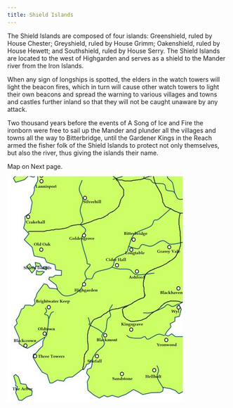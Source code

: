 ```yaml
---
title: Shield Islands
---
```


The Shield Islands are composed of four islands: Greenshield, ruled by House Chester; Greyshield, ruled by House Grimm; Oakenshield, ruled by House Hewett; and Southshield, ruled by House Serry. The Shield Islands are located to the west of Highgarden and serves as a shield to the Mander river from the Iron Islands.

When any sign of longships is spotted, the elders in the watch towers will light the beacon fires, which in turn will cause other watch towers to light their own beacons and spread the warning to various villages and towns and castles further inland so that they will not be caught unaware by any attack.

Two thousand years before the events of A Song of Ice and Fire the ironborn were free to sail up the Mander and plunder all the villages and towns all the way to Bitterbridge, until the Gardener Kings in the Reach armed the fisher folk of the Shield Islands to protect not only themselves, but also the river, thus giving the islands their name.

Map on Next page.

![Image](images/000011.jpg)


